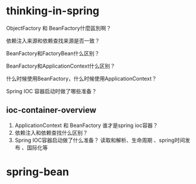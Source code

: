 # thinking-in-spring

ObjectFactory 和 BeanFactory什麼區別啊？

依赖注入来源和依赖查找来源是否一致？

BeanFactory和FactoryBean什么区别？

BeanFactory和ApplicationContext什么区别？

什么时候使用BeanFactory，什么时候使用ApplicationContext？

Spring IOC 容器启动时做了哪些准备？


## ioc-container-overview
1. ApplicationContext 和 BeanFactory 谁才是spring ioc容器？
2. 依赖注入和依赖查找什么区别？
3. Spring IOC容器启动做了什么准备？
   读取和解析、生命周期 、spring时间发布 、国际化等

# spring-bean


